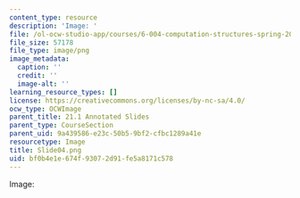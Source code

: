 ```yaml
---
content_type: resource
description: 'Image: '
file: /ol-ocw-studio-app/courses/6-004-computation-structures-spring-2017/bf0b4e1e674f93072d91fe5a8171c578_Slide04.png
file_size: 57178
file_type: image/png
image_metadata:
  caption: ''
  credit: ''
  image-alt: ''
learning_resource_types: []
license: https://creativecommons.org/licenses/by-nc-sa/4.0/
ocw_type: OCWImage
parent_title: 21.1 Annotated Slides
parent_type: CourseSection
parent_uid: 9a439586-e23c-50b5-9bf2-cfbc1289a41e
resourcetype: Image
title: Slide04.png
uid: bf0b4e1e-674f-9307-2d91-fe5a8171c578
---
```

Image: 